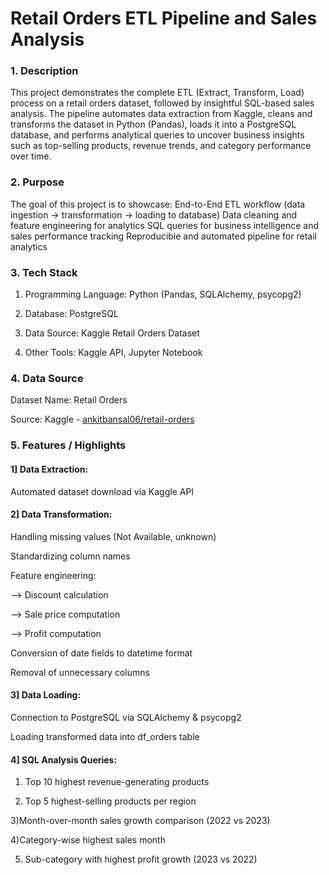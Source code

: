 # Retail Orders ETL Pipeline and Sales Analysis

### 1. Description

This project demonstrates the complete ETL (Extract, Transform, Load) process on a retail orders dataset, followed by insightful SQL-based sales analysis.
The pipeline automates data extraction from Kaggle, cleans and transforms the dataset in Python (Pandas), loads it into a PostgreSQL database, and 
performs analytical queries to uncover business insights such as top-selling products, revenue trends, and category performance over time.

### 2. Purpose

The goal of this project is to showcase:
End-to-End ETL workflow (data ingestion → transformation → loading to database)
Data cleaning and feature engineering for analytics
SQL queries for business intelligence and sales performance tracking
Reproducible and automated pipeline for retail analytics

### 3. Tech Stack

1) Programming Language: Python (Pandas, SQLAlchemy, psycopg2)  

2) Database: PostgreSQL  

3) Data Source: Kaggle Retail Orders Dataset  

4) Other Tools: Kaggle API, Jupyter Notebook  

### 4. Data Source

Dataset Name: Retail Orders  

Source: Kaggle - [ankitbansal06/retail-orders](https://www.kaggle.com/datasets/ankitbansal06/retail-orders)  

### 5.	Features / Highlights

#### 1] Data Extraction:  

Automated dataset download via Kaggle API  


#### 2] Data Transformation:  

Handling missing values (Not Available, unknown)  

Standardizing column names  

Feature engineering:  

  --> Discount calculation  
  
  --> Sale price computation  
  
  --> Profit computation  
  
Conversion of date fields to datetime format  

Removal of unnecessary columns  


#### 3] Data Loading:  

Connection to PostgreSQL via SQLAlchemy & psycopg2  

Loading transformed data into df_orders table  


#### 4] SQL Analysis Queries:  

1) Top 10 highest revenue-generating products  

2) Top 5 highest-selling products per region  

3)Month-over-month sales growth comparison (2022 vs 2023)  

4)Category-wise highest sales month  

5) Sub-category with highest profit growth (2023 vs 2022)  

